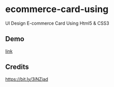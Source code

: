 # ecommerce-card-using
UI Design E-commerce Card Using Html5 &amp; CSS3

## Demo
[link](https://pc4ucode.github.io/ecommerce-card-using/)

## Credits
https://bit.ly/3iNZjad